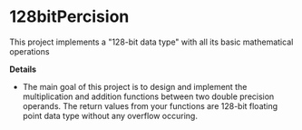 # 128bitPercision
This project implements a "128-bit data type" with all its basic mathematical operations

**Details**

* The main goal of this project is to design and implement the multiplication and addition functions between two double precision operands. The return values from your functions are 128-bit floating point data type without any overflow occuring.


